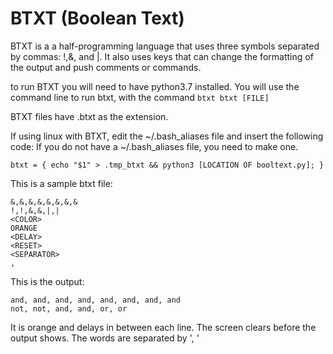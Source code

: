 # BTXT (Boolean Text)

BTXT is a a half-programming language that uses three symbols separated by commas: !,&, and |.
It also uses keys that can change the formatting of the output and push comments or commands.

to run BTXT you will need to have python3.7 installed.
You will use the command line to run btxt, with the command ```btxt btxt [FILE]```

BTXT files have .btxt as the extension.

If using linux with BTXT, edit the ~/.bash_aliases file and insert the following code:
If you do not have a ~/.bash_aliases file, you need to make one.
```shell
btxt = { echo "$1" > .tmp_btxt && python3 [LOCATION OF booltext.py]; }
```

This is a sample btxt file:
```btxt
&,&,&,&,&,&,&,&
!,!,&,&,|,|
<COLOR>
ORANGE
<DELAY>
<RESET>
<SEPARATOR>
, 
```

This is the output:
```text
and, and, and, and, and, and, and, and
not, not, and, and, or, or
```
It is orange and delays in between each line. 
The screen clears before the output shows.
The words are separated by ', '
